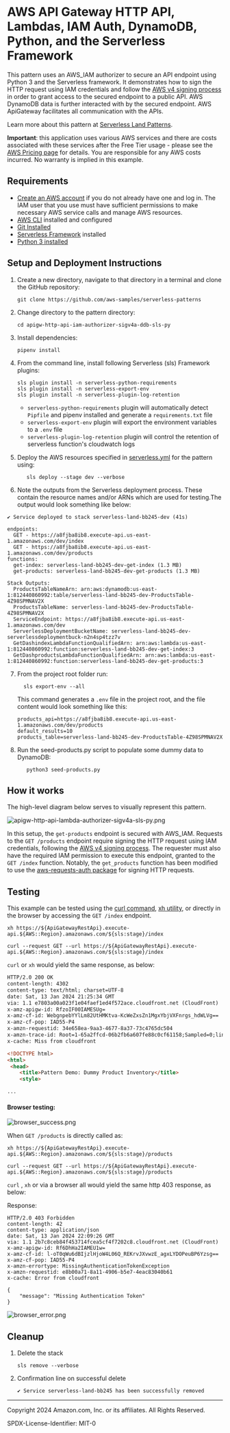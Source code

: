 # AWS API Gateway HTTP API, Lambdas, IAM Auth, DynamoDB, Python, and the Serverless Framework

This pattern uses an AWS_IAM authorizer to secure an API endpoint using Python 3 and the Serverless framework. 
It demonstrates how to sign the HTTP request using IAM credentials and follow the
[AWS v4 signing process](https://docs.aws.amazon.com/IAM/latest/UserGuide/reference_aws-signing.html) in order to grant access to the secured endpoint to a public API. 
AWS DynamoDB data is further interacted with by the secured endpoint. AWS ApiGateway facilitates all communication with the APIs.

Learn more about this pattern
at [Serverless Land Patterns](https://serverlessland.com/patterns/apigw-lambdas-ddb-authorizer-sigv4a-sls-py).

**Important**: this application uses various AWS services and there are costs associated with these services after the Free
Tier usage - please see the [AWS Pricing page](https://aws.amazon.com/pricing/) for details. You are responsible for any
AWS costs incurred. No warranty is implied in this example.

## Requirements

* [Create an AWS account](https://portal.aws.amazon.com/gp/aws/developer/registration/index.html) if you do not already
  have one and log in. The IAM user that you use must have sufficient permissions to make necessary AWS service calls
  and manage AWS resources.
* [AWS CLI](https://docs.aws.amazon.com/cli/latest/userguide/install-cliv2.html) installed and configured
* [Git Installed](https://git-scm.com/book/en/v2/Getting-Started-Installing-Git)
* [Serverless Framework](https://www.serverless.com/framework/docs/getting-started) installed
* [Python 3 installed](https://www.python.org/downloads/)

## Setup and Deployment Instructions

1. Create a new directory, navigate to that directory in a terminal and clone the GitHub repository:
    ```commandline
    git clone https://github.com/aws-samples/serverless-patterns
    ```
2. Change directory to the pattern directory:
    ```commandline
    cd apigw-http-api-iam-authorizer-sigv4a-ddb-sls-py
    ```
3. Install dependencies:
    ```commandline
    pipenv install
    ```
4. From the command line, install following Serverless (sls) Framework plugins:
    ```commandline
    sls plugin install -n serverless-python-requirements
    sls plugin install -n serverless-export-env
    sls plugin install -n serverless-plugin-log-retention
    ```
   - `serverless-python-requirements` plugin will automatically detect `Pipfile` and pipenv installed and generate a `requirements.txt` file
   - `serverless-export-env` plugin will export the environment variables to a `.env` file
   - `serverless-plugin-log-retention` plugin will control the retention of serverless function's cloudwatch logs

5. Deploy the AWS resources specified in [serverless.yml](./serverless.yml) for the pattern using:
   ```commandline
      sls deploy --stage dev --verbose
   ```
6. Note the outputs from the Serverless deployment process. These contain the resource names and/or ARNs which are used for
   testing.The output would look something like below:
   
```text
✔ Service deployed to stack serverless-land-bb245-dev (41s)

endpoints:
  GET - https://a8fjba8ib8.execute-api.us-east-1.amazonaws.com/dev/index
  GET - https://a8fjba8ib8.execute-api.us-east-1.amazonaws.com/dev/products
functions:
  get-index: serverless-land-bb245-dev-get-index (1.3 MB)
  get-products: serverless-land-bb245-dev-get-products (1.3 MB)

Stack Outputs:
  ProductsTableNameArn: arn:aws:dynamodb:us-east-1:812440860992:table/serverless-land-bb245-dev-ProductsTable-4Z98SPMNAV2X
  ProductsTableName: serverless-land-bb245-dev-ProductsTable-4Z98SPMNAV2X
  ServiceEndpoint: https://a8fjba8ib8.execute-api.us-east-1.amazonaws.com/dev
  ServerlessDeploymentBucketName: serverless-land-bb245-dev-serverlessdeploymentbuck-n2n4sp4tzz7v
  GetDashindexLambdaFunctionQualifiedArn: arn:aws:lambda:us-east-1:812440860992:function:serverless-land-bb245-dev-get-index:3
  GetDashproductsLambdaFunctionQualifiedArn: arn:aws:lambda:us-east-1:812440860992:function:serverless-land-bb245-dev-get-products:3

   ```
7. From the project root folder run:
    ```commandline
      sls export-env --all
    ```
    This command generates a `.env` file in the project root, and the file content would look something like this:
    ```
   products_api=https://a8fjba8ib8.execute-api.us-east-1.amazonaws.com/dev/products
   default_results=10
   products_table=serverless-land-bb245-dev-ProductsTable-4Z98SPMNAV2X
    ```
8. Run the seed-products.py script to populate some dummy data to DynamoDB:
   ```commandline
      python3 seed-products.py
   ```

## How it works

The high-level diagram below serves to visually represent this pattern.

![apigw-http-api-lambda-authorizer-sigv4a-sls-py.png](docs%2Fapigw-http-api-lambda-authorizer-sigv4a-sls-py.png)

In this setup, the `get-products` endpoint is secured with AWS_IAM. 
Requests to the `GET /products` endpoint require signing the HTTP request using IAM credentials, following the [AWS v4 signing process](https://docs.aws.amazon.com/IAM/latest/UserGuide/reference_aws-signing.html). 
The requester must also have the required IAM permission to execute this endpoint, granted to the `GET /index` function. Notably, the `get_products` function has been modified to use the [aws-requests-auth package](https://github.com/davidmuller/aws-requests-auth) for signing HTTP requests.

## Testing

This example can be tested using the [curl command](https://github.com/curl/curl/blob/master/docs/MANUAL.md), [xh utility](https://github.com/ducaale/xh), or directly in the browser by accessing the `GET /index` endpoint.

```commandline
xh https://${ApiGatewayRestApi}.execute-api.${AWS::Region}.amazonaws.com/${sls:stage}/index

curl --request GET --url https://${ApiGatewayRestApi}.execute-api.${AWS::Region}.amazonaws.com/${sls:stage}/index
```
`curl` or `xh` would yield the same response, as below:

```html
HTTP/2.0 200 OK
content-length: 4302
content-type: text/html; charset=UTF-8
date: Sat, 13 Jan 2024 21:25:34 GMT
via: 1.1 e7803a00a023f1e04faef1ed4f572ace.cloudfront.net (CloudFront)
x-amz-apigw-id: RfzoIF00IAMESUg=
x-amz-cf-id: WebgnpebYYlLm82UtHMKtva-KcWeZxsZn1MgxYbjVXFnrgs_hdWLVg==
x-amz-cf-pop: IAD55-P4
x-amzn-requestid: 34e658ea-9aa3-4677-8a37-73c4765dc504
x-amzn-trace-id: Root=1-65a2ffcd-06b2fb6a607fe88c0cf61158;Sampled=0;lineage=9671dea5:0
x-cache: Miss from cloudfront

<!DOCTYPE html>
<html>
 <head>
    <title>Pattern Demo: Dummy Product Inventory</title>
    <style>

...
```
#### Browser testing:

![browser_success.png](docs/browser_success.png)

When `GET /products` is directly called as:

```commandline
xh https://${ApiGatewayRestApi}.execute-api.${AWS::Region}.amazonaws.com/${sls:stage}/products

curl --request GET --url https://${ApiGatewayRestApi}.execute-api.${AWS::Region}.amazonaws.com/${sls:stage}/products

```
`curl` , `xh` or via a browser all would yield the same http 403 response, as below:

Response:

```commandline
HTTP/2.0 403 Forbidden
content-length: 42
content-type: application/json
date: Sat, 13 Jan 2024 22:09:26 GMT
via: 1.1 2b7c8ceb84f453714fcea5cf4f7202c8.cloudfront.net (CloudFront)
x-amz-apigw-id: Rf6DhHa2IAMEU1w=
x-amz-cf-id: l-oT0qWu6dBIjzlHjoW4L06Q_REKrvJXvwzE_agxLYDOPeuBP6Yzsg==
x-amz-cf-pop: IAD55-P4
x-amzn-errortype: MissingAuthenticationTokenException
x-amzn-requestid: e8b00a71-8a11-4906-b5e7-4eac83040b61
x-cache: Error from cloudfront

{
    "message": "Missing Authentication Token"
}
```
![browser_error.png](docs/browser_error.png)

## Cleanup

1. Delete the stack
    ```commandline
    sls remove --verbose
    ```
2. Confirmation line on successful delete
   ```text
   ✔ Service serverless-land-bb245 has been successfully removed
   ```
----
Copyright 2024 Amazon.com, Inc. or its affiliates. All Rights Reserved.

SPDX-License-Identifier: MIT-0
